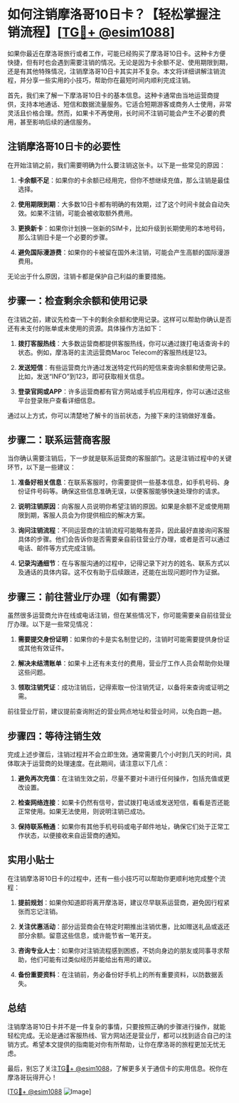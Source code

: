 # 如何注销摩洛哥10日卡？【轻松掌握注销流程】[[TG💪+ @esim1088](https://t.me/s/esim1088)]

如果你最近在摩洛哥旅行或者工作，可能已经购买了摩洛哥10日卡。这种卡方便快捷，但有时也会遇到需要注销的情况。无论是因为卡余额不足、使用期限到期，还是有其他特殊情况，注销摩洛哥10日卡其实并不复杂。本文将详细讲解注销流程，并分享一些实用的小技巧，帮助你在最短时间内顺利完成注销。

首先，我们来了解一下摩洛哥10日卡的基本信息。这种卡通常由当地运营商提供，支持本地通话、短信和数据流量服务。它适合短期游客或商务人士使用，非常灵活且价格合理。然而，如果卡不再使用，长时间不注销可能会产生不必要的费用，甚至影响后续的通信服务。

## 注销摩洛哥10日卡的必要性

在开始注销之前，我们需要明确为什么要注销这张卡。以下是一些常见的原因：

1. **卡余额不足**：如果你的卡余额已经用完，但你不想继续充值，那么注销是最佳选择。
   
2. **使用期限到期**：大多数10日卡都有明确的有效期，过了这个时间卡就会自动失效。如果不注销，可能会被收取额外费用。

3. **更换新卡**：如果你计划换一张新的SIM卡，比如升级到长期使用的本地号码，那么注销旧卡是一个必要的步骤。

4. **避免国际漫游费**：如果你的卡被留在国外未注销，可能会产生高额的国际漫游费用。

无论出于什么原因，注销卡都是保护自己利益的重要措施。

## 步骤一：检查剩余余额和使用记录

在注销之前，建议先检查一下卡的剩余余额和使用记录。这样可以帮助你确认是否还有未支付的账单或未使用的资源。具体操作方法如下：

1. **拨打客服热线**：大多数运营商都提供客服热线，你可以通过拨打电话查询卡的状态。例如，摩洛哥的主流运营商Maroc Telecom的客服热线是123。

2. **发送短信**：有些运营商允许通过发送特定代码的短信来查询余额和使用记录。比如，发送“INFO”到123，即可获取相关信息。

3. **登录官网或APP**：许多运营商都有官方网站或手机应用程序，你可以通过这些平台登录账户查看详细信息。

通过以上方式，你可以清楚地了解卡的当前状态，为接下来的注销做好准备。

## 步骤二：联系运营商客服

当你确认需要注销后，下一步就是联系运营商的客服部门。这是注销过程中的关键环节，以下是一些建议：

1. **准备好相关信息**：在联系客服时，你需要提供一些基本信息，如手机号码、身份证件号码等。确保这些信息准确无误，以便客服能够快速处理你的请求。

2. **说明注销原因**：向客服人员说明你希望注销的原因。如果是余额不足或使用期限到期，客服人员会为你提供相应的解决方案。

3. **询问注销流程**：不同运营商的注销流程可能略有差异，因此最好直接询问客服具体的步骤。他们会告诉你是否需要亲自前往营业厅办理，或者是否可以通过电话、邮件等方式完成注销。

4. **记录沟通细节**：在与客服沟通的过程中，记得记录下对方的姓名、联系方式以及通话的具体内容。这不仅有助于后续跟进，还能在出现问题时作为证据。

## 步骤三：前往营业厅办理（如有需要）

虽然很多运营商允许在线或电话注销，但在某些情况下，你可能需要亲自前往营业厅办理。以下是一些常见情况：

1. **需要提交身份证明**：如果你的卡是实名制登记的，注销时可能需要提供身份证或其他有效证件。

2. **解决未结清账单**：如果卡上还有未支付的费用，营业厅工作人员会帮助你处理这些问题。

3. **领取注销凭证**：成功注销后，记得索取一份注销凭证，以备将来查询或证明之需。

前往营业厅前，建议提前查询附近的营业网点地址和营业时间，以免白跑一趟。

## 步骤四：等待注销生效

完成上述步骤后，注销过程并不会立即生效。通常需要几个小时到几天的时间，具体取决于运营商的处理速度。在此期间，请注意以下几点：

1. **避免再次充值**：在注销生效之前，尽量不要对卡进行任何操作，包括充值或更改设置。

2. **检查网络连接**：如果卡仍然有信号，尝试拨打电话或发送短信，看看是否还能正常使用。如果无法使用，则说明注销已成功。

3. **保持联系畅通**：如果你有其他手机号码或电子邮件地址，确保它们处于正常工作状态，以便接收来自运营商的通知。

## 实用小贴士

在注销摩洛哥10日卡的过程中，还有一些小技巧可以帮助你更顺利地完成整个流程：

1. **提前规划**：如果你知道即将离开摩洛哥，建议尽早联系运营商，避免因行程紧张而忘记注销。

2. **关注优惠活动**：部分运营商会在特定时期推出注销优惠，比如赠送礼品或返还部分余额。留意这些信息，或许能节省一笔开支。

3. **咨询专业人士**：如果你对注销流程感到困惑，不妨向身边的朋友或同事寻求帮助，他们可能有过类似经历并能给出有用的建议。

4. **备份重要资料**：在注销前，务必备份好手机上的所有重要资料，以防数据丢失。

## 总结

注销摩洛哥10日卡并不是一件复杂的事情，只要按照正确的步骤进行操作，就能轻松完成。无论是通过客服热线、官方网站还是营业厅，都可以找到适合自己的注销方式。希望本文提供的指南能对你有所帮助，让你在摩洛哥的旅程更加无忧无虑。

最后，别忘了关注[TG💪+ @esim1088](https://t.me/s/esim1088)，了解更多关于通信卡的实用信息。祝你在摩洛哥玩得开心！

[[TG💪+ @esim1088](https://t.me/s/esim1088) ![Image](https://i.postimg.cc/4NQfJmqS/Snipaste-2025-05-13-00-14-12.png)]